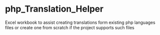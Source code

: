 # php_Translation_Helper
Excel workbook to assist creating translations form existing php languages files or create one from scratch if the project supports such files
